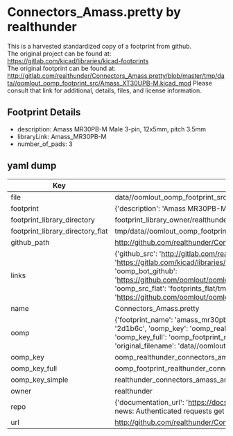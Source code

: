 # Connectors_Amass.pretty by realthunder  
This is a harvested standardized copy of a footprint from github.  
The original project can be found at:  
https://gitlab.com/kicad/libraries/kicad-footprints  
The original footprint can be found at:
http://gitlab.com/realthunder/Connectors_Amass.pretty/blob/master/tmp/data//oomlout_oomp_footprint_src/Amass_XT30UPB-M.kicad_mod
Please consult that link for additional, details, files, and license information.  
## Footprint Details
* description: Amass MR30PB-M Male 3-pin, 12x5mm, pitch 3.5mm   
* libraryLink: Amass_MR30PB-M  
* number_of_pads: 3  
## yaml dump  
| Key | Value |  
| --- | --- |  
| file | data//oomlout_oomp_footprint_src/Connectors_Amass.pretty/Amass_MR30PB-M.kicad_mod |  
| footprint | {'description': 'Amass MR30PB-M Male 3-pin, 12x5mm, pitch 3.5mm ', 'libraryLink': 'Amass_MR30PB-M', 'number_of_pads': 3} |  
| footprint_library_directory | footprint_library_owner/realthunder_Connectors_Amass.pretty |  
| footprint_library_directory_flat | tmp/data//oomlout_oomp_footprint_src/footprints_flat/realthunder_connectors_amass_amass_mr30pb_m/working |  
| github_path | http://github.com/realthunder/Connectors_Amass.pretty/blob/master/tmp/data//oomlout_oomp_footprint_src/Amass_MR30PB-M.kicad_mod |  
| links | {'github_src': 'http://gitlab.com/realthunder/Connectors_Amass.pretty/blob/master/tmp/data//oomlout_oomp_footprint_src/Amass_XT30UPB-M.kicad_mod', 'github_src_repo': 'https://gitlab.com/kicad/libraries/kicad-footprints', 'oomp_bot': 'tmp/data//oomlout_oomp_footprint_src/footprints/realthunder_connectors_amass_amass_mr30pb_m/working', 'oomp_bot_github': 'https://github.com/oomlout/oomlout_oomp_footprint_bot/tree/main/tmp/data//oomlout_oomp_footprint_src/footprints/realthunder_connectors_amass_amass_mr30pb_m/working', 'oomp_src_flat': 'footprints_flat/tmp/data//oomlout_oomp_footprint_src/footprints_flat/realthunder_connectors_amass_amass_mr30pb_m/working', 'oomp_src_flat_github': 'https://github.com/oomlout/oomlout_oomp_footprint_src/tree/main/tmp/data//oomlout_oomp_footprint_src/footprints_flat/realthunder_connectors_amass_amass_mr30pb_m/working'} |  
| name | Connectors_Amass.pretty |  
| oomp | {'footprint_name': 'amass_mr30pb_m', 'library_name': 'connectors_amass', 'md5': '2d1b6c429803d85e2c57a31607f3d508', 'md5_10': '2d1b6c4298', 'md5_5': '2d1b6', 'md5_6': '2d1b6c', 'oomp_key': 'oomp_realthunder_connectors_amass_amass_mr30pb_m', 'oomp_key_extra': 'oomp_footprint_realthunder_connectors_amass_amass_mr30pb_m', 'oomp_key_full': 'oomp_footprint_realthunder_connectors_amass_amass_mr30pb_m_2d1b6c', 'oomp_key_simple': 'realthunder_connectors_amass_amass_mr30pb_m', 'original_filename': 'data//oomlout_oomp_footprint_src/Connectors_Amass.pretty/Amass_MR30PB-M.kicad_mod', 'owner_name': 'realthunder'} |  
| oomp_key | oomp_realthunder_connectors_amass_amass_mr30pb_m |  
| oomp_key_full | oomp_footprint_realthunder_connectors_amass_amass_mr30pb_m |  
| oomp_key_simple | realthunder_connectors_amass_amass_mr30pb_m |  
| owner | realthunder |  
| repo | {'documentation_url': 'https://docs.github.com/rest/overview/resources-in-the-rest-api#rate-limiting', 'message': "API rate limit exceeded for 84.66.142.224. (But here's the good news: Authenticated requests get a higher rate limit. Check out the documentation for more details.)"} |  
| url | http://github.com/realthunder/Connectors_Amass.pretty |  

